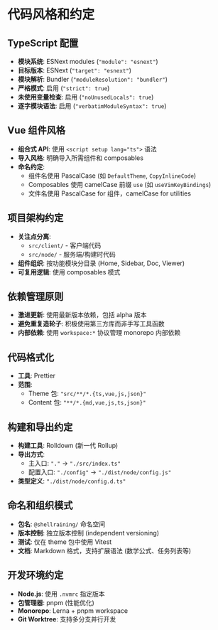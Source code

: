 # 代码风格和约定

## TypeScript 配置

- **模块系统**: ESNext modules (`"module": "esnext"`)
- **目标版本**: ESNext (`"target": "esnext"`)
- **模块解析**: Bundler (`"moduleResolution": "bundler"`)
- **严格模式**: 启用 (`"strict": true`)
- **未使用变量检查**: 启用 (`"noUnusedLocals": true`)
- **逐字模块语法**: 启用 (`"verbatimModuleSyntax": true`)

## Vue 组件风格

- **组合式 API**: 使用 `<script setup lang="ts">` 语法
- **导入风格**: 明确导入所需组件和 composables
- **命名约定**:
  - 组件名使用 PascalCase (如 `DefaultTheme`, `CopyInlineCode`)
  - Composables 使用 camelCase 前缀 `use` (如 `useVimKeyBindings`)
  - 文件名使用 PascalCase for 组件，camelCase for utilities

## 项目架构约定

- **关注点分离**:
  - `src/client/` - 客户端代码
  - `src/node/` - 服务端/构建时代码
- **组件组织**: 按功能模块分目录 (Home, Sidebar, Doc, Viewer)
- **可复用逻辑**: 使用 composables 模式

## 依赖管理原则

- **激进更新**: 使用最新版本依赖，包括 alpha 版本
- **避免重复造轮子**: 积极使用第三方库而非手写工具函数
- **内部依赖**: 使用 `workspace:*` 协议管理 monorepo 内部依赖

## 代码格式化

- **工具**: Prettier
- **范围**:
  - Theme 包: `"src/**/*.{ts,vue,js,json}"`
  - Content 包: `"**/*.{md,vue,js,ts,json}"`

## 构建和导出约定

- **构建工具**: Rolldown (新一代 Rollup)
- **导出方式**:
  - 主入口: `"."` -> `"./src/index.ts"`
  - 配置入口: `"./config"` -> `"./dist/node/config.js"`
- **类型定义**: `"./dist/node/config.d.ts"`

## 命名和组织模式

- **包名**: `@shellraining/` 命名空间
- **版本控制**: 独立版本控制 (independent versioning)
- **测试**: 仅在 theme 包中使用 Vitest
- **文档**: Markdown 格式，支持扩展语法 (数学公式、任务列表等)

## 开发环境约定

- **Node.js**: 使用 `.nvmrc` 指定版本
- **包管理器**: pnpm (性能优化)
- **Monorepo**: Lerna + pnpm workspace
- **Git Worktree**: 支持多分支并行开发

